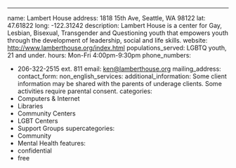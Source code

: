 ---
name: Lambert House
address: 1818 15th Ave, Seattle, WA 98122
lat: 47.61822
long: -122.31242
description: Lambert House is a center for Gay, Lesbian, Bisexual, Transgender and Questioning youth that empowers youth through the development of leadership, social and life skills.
website: http://www.lamberthouse.org/index.html
populations_served: LGBTQ youth, 21 and under.
hours: Mon-Fri 4:00pm-9:30pm
phone_numbers:
  - 206-322-2515 ext. 811
email: ken@lamberthouse.org
mailing_address:
contact_form:
non_english_services: 
additional_information: Some client information may be shared with the parents of underage clients. Some activities require parental consent.
categories:
  - Computers & Internet
  - Libraries
  - Community Centers
  - LGBT Centers
  - Support Groups
supercategories:
  - Community
  - Mental Health
features:
  - confidential
  - free